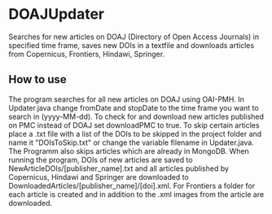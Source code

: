 # DOAJUpdater
Searches for new articles on DOAJ (Directory of Open Access Journals) in specified time frame, saves new DOIs in a textfile and downloads articles from Copernicus, Frontiers, Hindawi, Springer.

## How to use
The program searches for all new articles on DOAJ using OAI-PMH.
In Updater.java change fromDate and stopDate to the time frame you want to search in (yyyy-MM-dd).
To check for and download new articles published on PMC instead of DOAJ set downloadPMC to true.
To skip certain articles place a .txt file with a list of the DOIs to be skipped in the project folder and name it "DOIsToSkip.txt" or change the variable filename in Updater.java.
The Programm also skips articles which are already in MongoDB.
When running the program, DOIs of new articles are saved to NewArticleDOIs/[publisher_name].txt and all articles published by Copernicus, Hindawi and Springer are downloaded to DownloadedArticles/[publisher_name]/[doi].xml. For Frontiers a folder for each article is created and in addition to the .xml images from the article are downloaded.